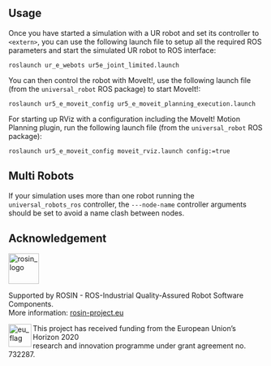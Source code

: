 ## Usage

Once you have started a simulation with a UR robot and set its controller to `<extern>`, you can use the following launch file to setup all the required ROS parameters and start the simulated UR robot to ROS interface:

```
roslaunch ur_e_webots ur5e_joint_limited.launch
```

You can then control the robot with MoveIt!, use the following launch file (from the `universal_robot` ROS package) to start MoveIt!:

```
roslaunch ur5_e_moveit_config ur5_e_moveit_planning_execution.launch
```

For starting up RViz with a configuration including the MoveIt! Motion Planning plugin, run the following launch file (from the `universal_robot` ROS package):

```
roslaunch ur5_e_moveit_config moveit_rviz.launch config:=true
```

## Multi Robots

If your simulation uses more than one robot running the `universal_robots_ros` controller, the `---node-name` controller arguments should be set to avoid a name clash between nodes.

## Acknowledgement

<a href="http://rosin-project.eu">
  <img src="http://rosin-project.eu/wp-content/uploads/rosin_ack_logo_wide.png"
       alt="rosin_logo" height="60" >
</a></br>

Supported by ROSIN - ROS-Industrial Quality-Assured Robot Software Components.  
More information: <a href="http://rosin-project.eu">rosin-project.eu</a>

<img src="http://rosin-project.eu/wp-content/uploads/rosin_eu_flag.jpg"
     alt="eu_flag" height="45" align="left" >  

This project has received funding from the European Union’s Horizon 2020  
research and innovation programme under grant agreement no. 732287.
